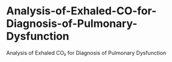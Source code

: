 # Analysis-of-Exhaled-CO-for-Diagnosis-of-Pulmonary-Dysfunction
Analysis of Exhaled CO₂ for Diagnosis of Pulmonary Dysfunction
